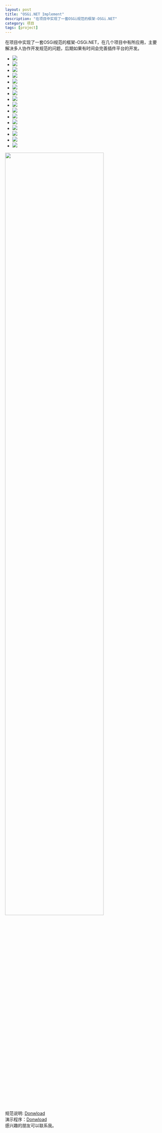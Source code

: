 ```yaml
---
layout: post
title: "OSGi.NET Implement"
description: "在项目中实现了一套OSGi规范的框架-OSGi.NET"
category: 项目
tags: [project]
---
```



在项目中实现了一套OSGi规范的框架-OSGi.NET，在几个项目中有所应用，主要解决多人协作开发规范的问题，后期如果有时间会完善插件平台的开发。  
<script src="/media/js/jquery.bxslider.min.js"></script>
<link href="/media/css/jquery.bxslider.css" rel="stylesheet" />

<ul class="bxslider">
  <li><img src="/images/osginetintro/image1.PNG" /></li>
  <li><img src="/images/osginetintro/image2.PNG" /></li>
  <li><img src="/images/osginetintro/image3.PNG" /></li>
  <li><img src="/images/osginetintro/image4.PNG" /></li>
  <li><img src="/images/osginetintro/image5.PNG" /></li>
  <li><img src="/images/osginetintro/image6.PNG" /></li>
  <li><img src="/images/osginetintro/image7.PNG" /></li>
  <li><img src="/images/osginetintro/image8.PNG" /></li>
  <li><img src="/images/osginetintro/image9.PNG" /></li>
  <li><img src="/images/osginetintro/image10.PNG" /></li>
  <li><img src="/images/osginetintro/image11.PNG" /></li>
  <li><img src="/images/osginetintro/image12.PNG" /></li>
  <li><img src="/images/osginetintro/image13.PNG" /></li>
  <li><img src="/images/osginetintro/image14.PNG" /></li>
  <li><img src="/images/osginetintro/image15.PNG" /></li>
  <li><img src="/images/osginetintro/image16.PNG" /></li>
</ul>

<script type="text/javascript">
	$(document).ready(function(){
  		$('.bxslider').bxSlider();
	});
</script>
  
<img src="/images/valuation.png" width="80%">  

规范说明: <a href="/files/Documentation.chm">Donwload</a>  
演示程序：<a href="/files/NoDownload">Donwload</a>  
感兴趣的朋友可以联系我。